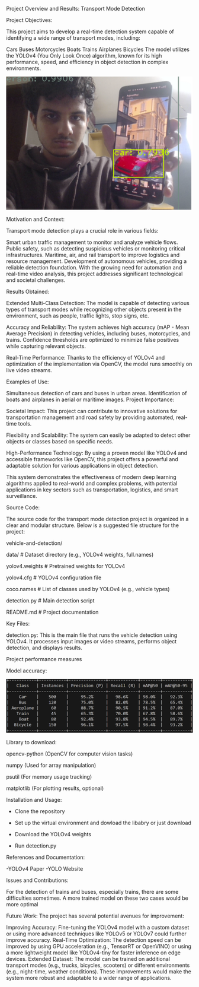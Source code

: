 Project Overview and Results: Transport Mode Detection

Project Objectives:

This project aims to develop a real-time detection system capable of identifying a wide range of transport modes, including:

Cars
Buses
Motorcycles
Boats
Trains
Airplanes
Bicycles
The model utilizes the YOLOv4 (You Only Look Once) algorithm, known for its high performance, speed, and efficiency in object detection in complex environments.

![](images/car.png)

Motivation and Context:

Transport mode detection plays a crucial role in various fields:

Smart urban traffic management to monitor and analyze vehicle flows.
Public safety, such as detecting suspicious vehicles or monitoring critical infrastructures.
Maritime, air, and rail transport to improve logistics and resource management.
Development of autonomous vehicles, providing a reliable detection foundation.
With the growing need for automation and real-time video analysis, this project addresses significant technological and societal challenges.

Results Obtained:

Extended Multi-Class Detection: The model is capable of detecting various types of transport modes while recognizing other objects present in the environment, such as people, traffic lights, stop signs, etc.

Accuracy and Reliability: The system achieves high accuracy (mAP - Mean Average Precision) in detecting vehicles, including buses, motorcycles, and trains. Confidence thresholds are optimized to minimize false positives while capturing relevant objects.

Real-Time Performance: Thanks to the efficiency of YOLOv4 and optimization of the implementation via OpenCV, the model runs smoothly on live video streams.

Examples of Use:

Simultaneous detection of cars and buses in urban areas.
Identification of boats and airplanes in aerial or maritime images.
Project Importance:

Societal Impact: This project can contribute to innovative solutions for transportation management and road safety by providing automated, real-time tools.

Flexibility and Scalability: The system can easily be adapted to detect other objects or classes based on specific needs.

High-Performance Technology: By using a proven model like YOLOv4 and accessible frameworks like OpenCV, this project offers a powerful and adaptable solution for various applications in object detection.

This system demonstrates the effectiveness of modern deep learning algorithms applied to real-world and complex problems, with potential applications in key sectors such as transportation, logistics, and smart surveillance.


Source Code:

The source code for the transport mode detection project is organized in a clear and modular structure. Below is a suggested file structure for the project:

vehicle-and-detection/

data/                    # Dataset directory (e.g., YOLOv4 weights, full.names)

yolov4.weights        # Pretrained weights for YOLOv4

yolov4.cfg            # YOLOv4 configuration file

coco.names            # List of classes used by YOLOv4 (e.g., vehicle types)


detection.py          # Main detection script

README.md                # Project documentation


Key Files:

detection.py: This is the main file that runs the vehicle detection using YOLOv4. It processes input images or video streams, performs object detection, and displays results.

Project performance measures

Model accuracy:

![](images/perf.png)


Library to download:

opencv-python (OpenCV for computer vision tasks)

numpy (Used for array manipulation)

psutil (For memory usage tracking)

matplotlib (For plotting results, optional)

Installation and Usage:

- Clone the repository

- Set up the virtual environment and dowload the libabry or just download

- Download the YOLOv4 weights

- Run detection.py

References and Documentation:

-YOLOv4 Paper
-YOLO Website

Issues and Contributions:


For the detection of trains and buses, especially trains, there are some difficulties sometimes. A more trained model on these two cases would be more optimal

Future Work:
The project has several potential avenues for improvement:

Improving Accuracy: Fine-tuning the YOLOv4 model with a custom dataset or using more advanced techniques like YOLOv5 or YOLOv7 could further improve accuracy.
Real-Time Optimization: The detection speed can be improved by using GPU acceleration (e.g., TensorRT or OpenVINO) or using a more lightweight model like YOLOv4-tiny for faster inference on edge devices.
Extended Dataset: The model can be trained on additional transport modes (e.g., trucks, bicycles, scooters) or different environments (e.g., night-time, weather conditions).
These improvements would make the system more robust and adaptable to a wider range of applications.